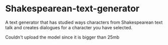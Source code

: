 # Shakespearean-text-generator
A text generator that has studied ways characters from Shakespearean text talk and creates dialogues for a character you have selected.

Couldn't upload the model since it is bigger than 25mb
